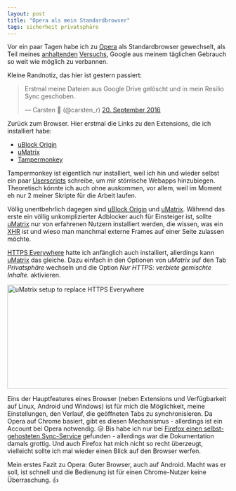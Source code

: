 ```yaml
---
layout: post
title: "Opera als mein Standardbrowser"
tags: sicherheit privatsphäre
---
```

Vor ein paar Tagen habe ich zu [Opera][0] als Standardbrowser gewechselt, als Teil meines [anhaltenden][1] [Versuchs][2], Google aus meinem täglichen Gebrauch so weit wie möglich zu verbannen.

Kleine Randnotiz, das hier ist gestern passiert:

<blockquote class="twitter-tweet" data-lang="de"><p lang="de" dir="ltr">Erstmal meine Dateien aus Google Drive gelöscht und in mein Resilio Sync geschoben.</p>&mdash; Carsten 🚀 (@carsten_r) <a href="https://twitter.com/carsten_r/status/778166046058487816">20. September 2016</a></blockquote>
<script async src="//platform.twitter.com/widgets.js" charset="utf-8"></script>

Zurück zum Browser. Hier erstmal die Links zu den Extensions, die ich installiert habe:

* [uBlock Origin][3]
* [uMatrix][4]
* [Tampermonkey][5]

Tampermonkey ist eigentlich nur installiert, weil ich hin und wieder selbst ein paar  [Userscripts][6] schreibe, um mir störrische Webapps hinzubiegen. Theoretisch könnte ich auch ohne auskommen, vor allem, weil im Moment eh nur 2 meiner Skripte für die Arbeit laufen.

Völlig unentbehrlich dagegen sind [uBlock Origin][3] und [uMatrix][4]. Während das erste ein völlig unkomplizierter Adblocker auch für Einsteiger ist, sollte [uMatrix][4] nur von erfahrenen Nutzern installiert werden, die wissen, was ein [XHR][6] ist und wieso man manchmal externe Frames auf einer Seite zulassen möchte.

[HTTPS Everywhere][7] hatte ich anfänglich auch installiert, allerdings kann  [uMatrix][4] das gleiche. Dazu einfach in den Optionen von *uMatrix* auf den Tab *Privatsphäre* wechseln und die Option *Nur HTTPS: verbiete gemischte Inhalte.* aktivieren.

<a data-flickr-embed="true"  href="https://www.flickr.com/photos/cringe/29792232896/in/dateposted/" title="uMatrix setup to replace HTTPS Everywhere"><img src="https://c1.staticflickr.com/9/8176/29792232896_a60d528487_z.jpg" width="640" height="237" alt="uMatrix setup to replace HTTPS Everywhere"></a><script async src="//embedr.flickr.com/assets/client-code.js" charset="utf-8"></script>

Eins der Hauptfeatures eines Browser (neben Extensions und Verfügbarkeit auf Linux, Android und Windows) ist für mich die Möglichkeit, meine Einstellungen, den Verlauf, die geöffneten Tabs zu synchronisieren. Da Opera auf Chrome basiert, gibt es diesen Mechanismus - allerdings ist ein Account bei Opera notwendig. 😒 Bis habe ich nur bei [Firefox einen selbst-gehosteten Sync-Service][8] gefunden - allerdings war die Dokumentation damals grottig. Und auch Firefox hat mich nicht so recht überzeugt, vielleicht sollte ich mal wieder einen Blick auf den Browser werfen.

Mein erstes Fazit zu Opera: Guter Browser, auch auf Android. Macht was er soll, ist schnell und die Bedienung ist für einen Chrome-Nutzer keine Überraschung. 👍

[0]: https://www.opera.com/computer
[1]: http://blog.kopis.de/2012/03/27/umstieg-von-google-reader-auf-fever/
[2]: http://blog.kopis.de/2013/07/27/rueckzug-aus-hangouts-und-skype/
[3]: https://addons.opera.com/de/extensions/details/ublock/
[4]: https://addons.opera.com/de/extensions/details/umatrix/
[5]: https://addons.opera.com/de/extensions/details/tampermonkey-beta/
[6]: https://de.wikipedia.org/wiki/XMLHttpRequest
[7]: https://addons.opera.com/de/extensions/details/https-everywhere/
[8]: https://github.com/mozilla-services/syncserver
